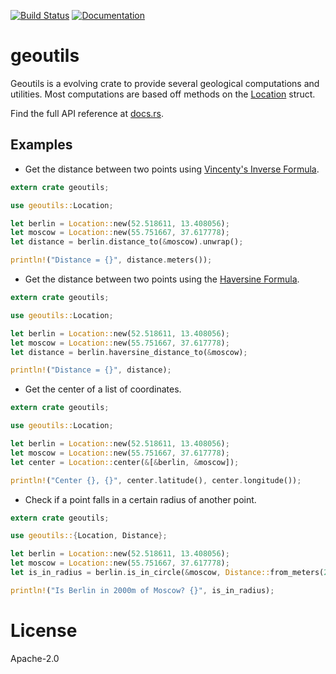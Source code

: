 [![Build Status](https://travis-ci.org/srishanbhattarai/geoutils.svg?branch=master)](https://travis-ci.org/srishanbhattarai/geoutils)
[![Documentation](https://docs.rs/geoutils/badge.svg)](https://docs.rs/geoutils/)

# geoutils

Geoutils is a evolving crate to provide several geological computations and utilities.
Most computations are based off methods on the [Location](struct.Location.html) struct.

Find the full API reference at [docs.rs](http://docs.rs/geoutils).

## Examples

* Get the distance between two points using [Vincenty's Inverse Formula](https://en.wikipedia.org/wiki/Vincenty%27s_formulae).
```rust
extern crate geoutils;

use geoutils::Location;

let berlin = Location::new(52.518611, 13.408056);
let moscow = Location::new(55.751667, 37.617778);
let distance = berlin.distance_to(&moscow).unwrap();

println!("Distance = {}", distance.meters());
```

* Get the distance between two points using the [Haversine Formula](https://en.wikipedia.org/wiki/Haversine_formula).
```rust
extern crate geoutils;

use geoutils::Location;

let berlin = Location::new(52.518611, 13.408056);
let moscow = Location::new(55.751667, 37.617778);
let distance = berlin.haversine_distance_to(&moscow);

println!("Distance = {}", distance);
```

* Get the center of a list of coordinates.
```rust
extern crate geoutils;

use geoutils::Location;

let berlin = Location::new(52.518611, 13.408056);
let moscow = Location::new(55.751667, 37.617778);
let center = Location::center(&[&berlin, &moscow]);

println!("Center {}, {}", center.latitude(), center.longitude());
```

* Check if a point falls in a certain radius of another point.
```rust
extern crate geoutils;

use geoutils::{Location, Distance};

let berlin = Location::new(52.518611, 13.408056);
let moscow = Location::new(55.751667, 37.617778);
let is_in_radius = berlin.is_in_circle(&moscow, Distance::from_meters(2000.0)).unwrap();

println!("Is Berlin in 2000m of Moscow? {}", is_in_radius);
```


# License
Apache-2.0
